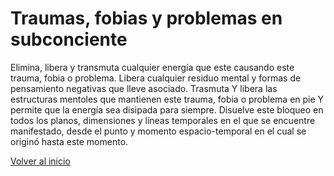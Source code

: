 # Traumas, fobias y problemas en subconciente

Elimina, libera y transmuta cualquier energía que este causando este trauma, fobia o problema. Libera cualquier residuo mental y formas de pensamiento negativas que lleve asociado. Trasmuta Y libera las estructuras mentoles que mantienen este trauma, fobia o problema en pie Y permite que la energía sea disipada para siempre. Disuelve este bloqueo en todos los planos, dimensiones y líneas temporales en el que se encuentre manifestado, desde el punto y momento espacio-temporal en el cual se originó hasta este momento.

[Volver al inicio](../index.md)
